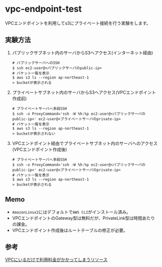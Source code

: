 # vpc-endpoint-test

VPCエンドポイントを利用してs3にプライベート接続を行う実験をします。

## 実験方法

1. パブリックサブネット内のサーバからS3へアクセス(インターネット経由)
    ```
    # パブリックサーバへのSSH
    $ ssh ec2-user@<パブリックサーバのpublic-ip>
    # バケット一覧を表示
    $ aws s3 ls --region ap-northeast-1
    > bucketが表示される
    ```

2. プライベートサブネット内のサーバからS3へアクセス(VPCエンドポイント作成前)
    ```
    # プライベートサーバへ多段SSH
    $ ssh -o ProxyCommand='ssh -W %h:%p ec2-user@<パブリックサーバのpublic-ip>' ec2-user@<プライベートサーバのprivate-ip>
    # バケット一覧を表示
    $ aws s3 ls --region ap-northeast-1
    > bucketが表示されない
    ```

3. VPCエンドポイント経由でプライベートサブネット内のサーバへのアクセス(VPCエンドポイント作成後)
    ```
    # プライベートサーバへ多段SSH
    $ ssh -o ProxyCommand='ssh -W %h:%p ec2-user@<パブリックサーバのpublic-ip>' ec2-user@<プライベートサーバのprivate-ip>
    # バケット一覧を表示
    $ aws s3 ls --region ap-northeast-1
    > bucketが表示される
    ```

## Memo

- `AmazonLinux2`にはデフォルトで`AWS CLI`がインストール済み。
- VPCエンドポイントのGateway型は無料だが、PrivateLink型は時間あたりの課金。
- VPCエンドポイント作成後はルートテーブルの修正が必要。

## 参考

[VPCにいるだけで利用料金がかかってしまうリソース](https://fu3ak1.hatenablog.com/entry/2020/07/02/233639)
